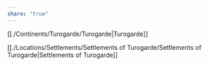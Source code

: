 ```yaml
---
share: "true"
---
```



[[./Continents/Turogarde/Turogarde|Turogarde]]

[[./Locations/Settlements/Settlements of Turogarde/Settlements of Turogarde|Settlements of Turogarde]]

